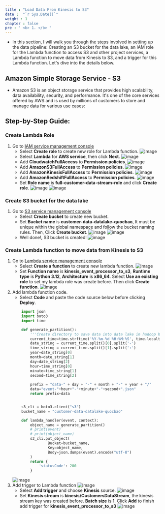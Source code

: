 ```yaml
---
title : "Load Data From Kinesis to S3"
date :  "`r Sys.Date()`" 
weight : 1 
chapter : false
pre : " <b> 1. </b> "
---
```


* In this section, I will walk you through the steps involved in setting up the data pipeline: Creating an S3 bucket for the data lake, an IAM role for the Lambda function to access S3 and other project services, a Lambda function to move data from Kinesis to S3, and a trigger for this Lambda function. Let's dive into the details below.

## Amazon Simple Storage Service - S3 
* Amazon S3 is an object storage service that provides high scalability, data availability, security, and performance. It's one of the core services offered by AWS and is used by millions of customers to store and manage data for various use cases:

## Step-by-Step Guide:
### Create Lambda Role
1. Go to [IAM service management console](https://us-east-1.console.aws.amazon.com/iam/home)
    + Select **Create role** to create new role for Lambda function.
    ![image](/images/Lambda/Lambda-to-S3/1.png)
    + Select **Lambda** for **AWS service**, then click **Next**.
    ![image](/images/Lambda/Lambda-to-S3/2.png)
    + Add **CloudwatchFullAccess** to **Permission policies**.
    ![image](/images/Lambda/Lambda-to-S3/3.png)
    + Add **AmazonS3FullAccess** to **Permission policies**.
    ![image](/images/Lambda/Lambda-to-S3/4.png)
    + Add **AmazonKinesisFullAccess** to **Permission policies**.
    ![image](/images/Lambda/Lambda-to-S3/5.png)
    + Add **AmazonRedshiftFullAccess** to **Permission policies**.
    ![image](/images/Lambda/Lambda-to-S3/6.png)
    + Set **Role name** is **full-customer-data-stream-role** and click **Create role**.
    ![image](/images/Lambda/Lambda-to-S3/7.png)
    ![image](/images/Lambda/Lambda-to-S3/8.png)

### Create S3 bucket for the data lake
1. Go to [S3 service management console](https://s3.console.aws.amazon.com/s3/home) 
    + Select **Create bucket** to create new bucket.
    + Set **Bucket name** is **customer-data-datalake-quocbao**, It must be unique within the global namespace and follow the bucket naming rules. Then, Click **Create bucket**.
    ![image](/images/Lambda/Lambda-to-S3/16.png)
    ![image](/images/Lambda/Lambda-to-S3/17.png)
    + Well done!, S3 bucket is created!
    ![image](/images/Lambda/Lambda-to-S3/18.png)

### Create Lambda function to move data from Kinesis to S3
1. Go to [Lambda service management console](https://us-east-1.console.aws.amazon.com/lambda/home)
    + Select **Create a function** to create new lambda function.
    ![image](/images/Lambda/Lambda-to-S3/10.png)
    + Set **Function name** is **kinesis_event_processor_to_s3**, **Runtime type** is **Python 3.12**, **Architecture** is **x86_64**. Select **Use an existing role** to set my lambda role was create before. Then click **Create function**.
    ![image](/images/Lambda/Lambda-to-S3/11.png)
2. Add lambda function code.
    + Select **Code** and paste the code source below before clicking **Deploy**.
    ```python
        import json
        import boto3
        import time

        def generate_partition():
            '''Create directory to save data into data lake in hadoop hdfs'''
            current_time=time.strftime('%Y-%m-%d %H:%M:%S', time.localtime())
            date_string = current_time.split()[0].split('-')
            time_string = current_time.split()[1].split(':')
            year=date_string[0]
            month=date_string[1]
            day=date_string[2]
            hour=time_string[0]
            minute=time_string[1]
            second=time_string[2]
            
            prefix = "data-" + day + "-" + month + "-" + year + "/"
            data="event-"+hour+"-"+minute+"-"+second+".json"
            return prefix+data


        s3_cli = boto3.client("s3")
        bucket_name = "customer-data-datalake-quocbao"

        def lambda_handler(event, context):
            object_name = generate_partition()
            # print(event)
            # print(object_name)
            s3_cli.put_object(
                    Bucket=bucket_name,
                    Key=object_name,
                    Body=json.dumps(event).encode("utf-8")
            )
            return {
                'statusCode': 200
            }
    ```
    ![image](/images/Lambda/Lambda-to-S3/12.png)
3. Add trigger to Lambda function
![image](/images/Lambda/Lambda-to-S3/13.png)
    + Select **Add trigger** and choose **Kinesis** source.
    ![image](/images/Lambda/Lambda-to-S3/14.png)
    + Set **Kinesis stream** is **kinesis/CustomersDataStream**, the kinesis stream key was created before. **Batch size** is 1. Click **Add** to finish add trigger for **kinesis_event_processor_to_s3**
    ![image](/images/Lambda/Lambda-to-S3/15.png)
